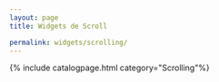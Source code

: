 ```yaml
---
layout: page
title: Widgets de Scroll

permalink: widgets/scrolling/
---
```

{% include catalogpage.html category="Scrolling"%}      